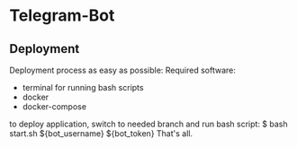 # Telegram-Bot

## Deployment
Deployment process as easy as possible:
Required software:
- terminal for running bash scripts
- docker
- docker-compose

to deploy application, switch to needed branch and run bash script:
$ bash start.sh ${bot_username} ${bot_token}
That's all.